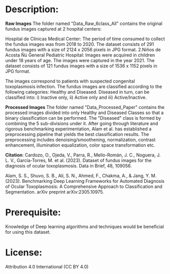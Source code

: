 
# **Description**:
**Raw Images**
The folder named "Data_Raw_6class_All" contains the original fundus images captured at 2 hospital centers:

Hospital de Clínicas Medical Center: The period of time consumed to collect the fundus images was from 2018 to 2020. The dataset consists of 291 fundus images with a size of 2124 x 2056 pixels in JPG format.
2.Niños de Acosta Ñú General Pediatric Hospital: Images were acquired in children under 18 years of age. The images were captured in the year 2021. The dataset consists of 121 fundus images with a size of 1536 x 1152 pixels in JPG format.

The images correspond to patients with suspected congenital toxoplasmosis infection. The fundus images are classified according to the following categories: Healthy and Diseased. Diseased in turn, can be classified into: i) Inactive only, ii) Active only and iii) Active/Inactive.

**Processed Images**
The folder named "Data_Processed_Paper" contains the processed images divided into only Healthy and Diseased Classes so that a binary classification can be performed. The "Diseased" class is formed by combining the 5 sub-divisions under it. After going through literature and rigorous benchmarking experimentation, Alam et al. has established a preprocessing pipeline that yields the best classification results. The preprocessing includes denoising/smoothening, normalization, contrast enhancement, illumination equalization, color space transformation etc.

**Citation**:
Cardozo, O., Ojeda, V., Parra, R., Mello-Román, J. C., Noguera, J. L. V., García-Torres, M. et al. (2023). Dataset of fundus images for the diagnosis of ocular toxoplasmosis. Data in Brief, 48, 109056.

Alam, S. S., Shuvo, S. B., Ali, S. N., Ahmed, F., Chakma, A., & Jang, Y. M. (2023). Benchmarking Deep Learning Frameworks for Automated Diagnosis of Ocular Toxoplasmosis: A Comprehensive Approach to Classification and Segmentation. arXiv preprint arXiv:2305.10975.

# **Prerequisite**:
Knowledge of Deep learning algorithms and techniques would be beneficial for using this dataset.

# **License**:
Attribution 4.0 International (CC BY 4.0)
